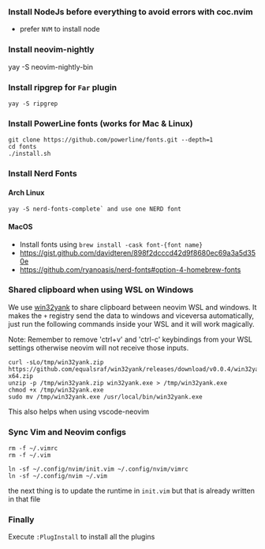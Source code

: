### Install NodeJs before everything to avoid errors with coc.nvim

- prefer `NVM` to install node

### Install neovim-nightly

yay -S neovim-nightly-bin

### Install ripgrep for `Far` plugin

```shell
yay -S ripgrep
```

### Install PowerLine fonts (works for Mac & Linux)

```shell
git clone https://github.com/powerline/fonts.git --depth=1
cd fonts
./install.sh
```

### Install Nerd Fonts

#### Arch Linux

```shell
yay -S nerd-fonts-complete` and use one NERD font
```

#### MacOS

- Install fonts using `brew install -cask font-{font name}`
- https://gist.github.com/davidteren/898f2dcccd42d9f8680ec69a3a5d350e
- https://github.com/ryanoasis/nerd-fonts#option-4-homebrew-fonts

### Shared clipboard when using WSL on Windows

We use [win32yank](https://github.com/equalsraf/win32yank) to share clipboard between neovim WSL and windows. It makes the `+` registry send the data to windows and viceversa automatically, just run the following commands inside your WSL and it will work magically.

Note: Remember to remove 'ctrl+v' and 'ctrl-c' keybindings from your WSL settings otherwise neovim will not receive those inputs.

```shell
curl -sLo/tmp/win32yank.zip https://github.com/equalsraf/win32yank/releases/download/v0.0.4/win32yank-x64.zip
unzip -p /tmp/win32yank.zip win32yank.exe > /tmp/win32yank.exe
chmod +x /tmp/win32yank.exe
sudo mv /tmp/win32yank.exe /usr/local/bin/win32yank.exe
```

This also helps when using vscode-neovim

### Sync Vim and Neovim configs

```shell
rm -f ~/.vimrc
rm -f ~/.vim

ln -sf ~/.config/nvim/init.vim ~/.config/nvim/vimrc
ln -sf ~/.config/nvim ~/.vim
```

the next thing is to update the runtime in `init.vim` but that is already written in that file

### Finally

Execute `:PlugInstall` to install all the plugins

